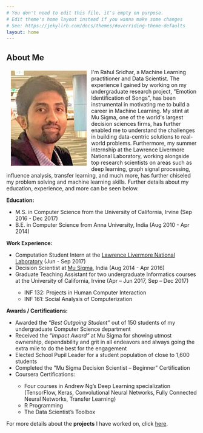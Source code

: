 ```yaml
---
# You don't need to edit this file, it's empty on purpose.
# Edit theme's home layout instead if you wanna make some changes
# See: https://jekyllrb.com/docs/themes/#overriding-theme-defaults
layout: home
---
```

## About Me

<img src="/files/Me.jpg" alt="Rahul Sridhar" align="left" valign="middle" vspace="5" hspace="12" height="250" width="200"/>

I'm Rahul Sridhar, a Machine Learning practitioner and Data Scientist. The experience I gained by working on my undergraduate research project, "Emotion Identification of Songs", has been instrumental in motivating me to build a career in Machine Learning. My stint at Mu Sigma, one of the world\'s largest decision sciences firms, has further enabled me to understand the challenges in building data-centric solutions to real-world problems. Furthermore, my summer internship at the Lawrence Livermore National Laboratory, working alongside top research scientists on areas such as deep learning, graph signal processing, influence analysis, transfer learning, and much more, has further chiseled my problem solving and machine learning skills. Further details about my education, experience, and more can be seen below. 	<br>


<p style="clear: both;">
<b>Education:</b>
	<ul>
		<li> M.S. in Computer Science from the University of California, Irvine (Sep 2016 - Dec 2017) </li>
		<li> B.E. in Computer Science from Anna University, India (Aug 2010 - Apr 2014) </li>
	</ul>
<b>Work Experience:</b>
	<ul>
		<li> Computation Student Intern at the <a href="https://www.llnl.gov/">Lawrence Livermore National Laboratory</a> (Jun - Sep 2017) </li>
		<li> Decision Scientist at <a href="https://www.mu-sigma.com">Mu Sigma</a>, India (Aug 2014 - Apr 2016) </li>
		<li> Graduate Teaching Assistant for two undergraduate Informatics courses at the University of California, Irvine  (Apr – Jun 2017, Sep – Dec 2017)</li>
			<ul>
				<li> INF 132: Projects in Human Computer Interaction </li>
				<li> INF 161: Social Analysis of Computerization </li>
			</ul>
	</ul>

<b>Awards / Certifications:</b>
        <ul>
                <li> Awarded the <i>“Best Outgoing Student”</i> out of 150 students of my undergraduate Computer Science department </li>
		<li> Received the <i>“Impact Award“</i> at Mu Sigma for showing utmost ownership, dependability and grit in all endeavors and always going the extra mile to do the best for the engagement </li>
		<li> Elected School Pupil Leader for a student population of close to 1,600 students </li>
		<li>Completed the "Mu Sigma Decision Scientist – Beginner" Certification</li>
		<li> Coursera Certifications: </li>
			<ul>
				<li> Four courses in Andrew Ng’s Deep Learning specialization (TensorFlow, Keras,
 Convolutional Neural Networks, Fully Connected Neural Networks, Transfer Learning) </li>
				<li> R Programming </li>
				<li> The Data Scientist’s Toolbox </li>
			</ul>
        </ul>
</p>

For more details about the <b>projects</b> I have worked on, click <a href="/projects">here</a>.

